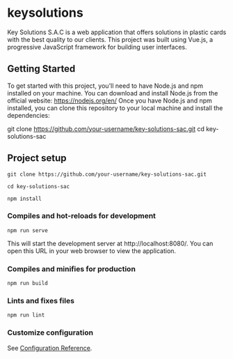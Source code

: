 # keysolutions

Key Solutions S.A.C is a web application that offers solutions in plastic cards with the best quality to our clients. This project was built using Vue.js, a progressive JavaScript framework for building user interfaces.


## Getting Started

To get started with this project, you'll need to have Node.js and npm installed on your machine. You can download and install Node.js from the official website: https://nodejs.org/en/
Once you have Node.js and npm installed, you can clone this repository to your local machine and install the dependencies:

git clone https://github.com/your-username/key-solutions-sac.git
cd key-solutions-sac
## Project setup
```
git clone https://github.com/your-username/key-solutions-sac.git
```
```
cd key-solutions-sac
```
```
npm install
```

### Compiles and hot-reloads for development
```
npm run serve
```
This will start the development server at http://localhost:8080/. You can open this URL in your web browser to view the application.

### Compiles and minifies for production
```
npm run build
```

### Lints and fixes files
```
npm run lint
```

### Customize configuration
See [Configuration Reference](https://cli.vuejs.org/config/).
